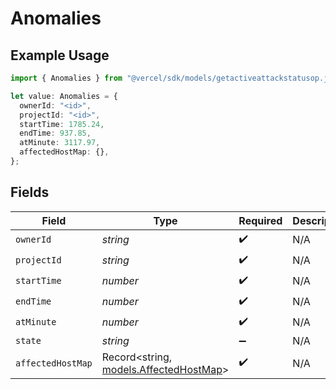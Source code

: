 # Anomalies

## Example Usage

```typescript
import { Anomalies } from "@vercel/sdk/models/getactiveattackstatusop.js";

let value: Anomalies = {
  ownerId: "<id>",
  projectId: "<id>",
  startTime: 1785.24,
  endTime: 937.85,
  atMinute: 3117.97,
  affectedHostMap: {},
};
```

## Fields

| Field                                                                  | Type                                                                   | Required                                                               | Description                                                            |
| ---------------------------------------------------------------------- | ---------------------------------------------------------------------- | ---------------------------------------------------------------------- | ---------------------------------------------------------------------- |
| `ownerId`                                                              | *string*                                                               | :heavy_check_mark:                                                     | N/A                                                                    |
| `projectId`                                                            | *string*                                                               | :heavy_check_mark:                                                     | N/A                                                                    |
| `startTime`                                                            | *number*                                                               | :heavy_check_mark:                                                     | N/A                                                                    |
| `endTime`                                                              | *number*                                                               | :heavy_check_mark:                                                     | N/A                                                                    |
| `atMinute`                                                             | *number*                                                               | :heavy_check_mark:                                                     | N/A                                                                    |
| `state`                                                                | *string*                                                               | :heavy_minus_sign:                                                     | N/A                                                                    |
| `affectedHostMap`                                                      | Record<string, [models.AffectedHostMap](../models/affectedhostmap.md)> | :heavy_check_mark:                                                     | N/A                                                                    |